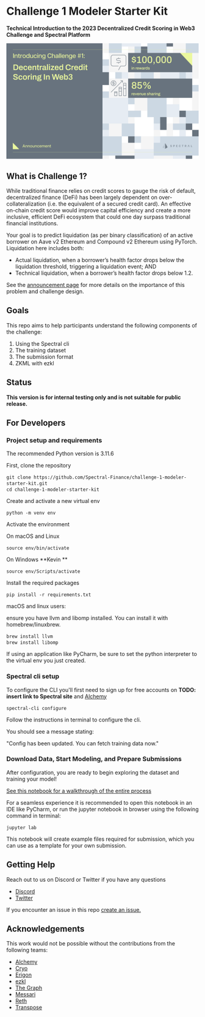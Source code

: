 # Challenge 1 Modeler Starter Kit
**Technical Introduction to the 2023 Decentralized Credit Scoring in Web3 Challenge and Spectral Platform** 

![](./assets/challenge-1-hero.png)


## What is Challenge 1?

While traditional finance relies on credit scores to gauge the risk of default, decentralized finance (DeFi) has been largely dependent on over-collateralization (i.e. the equivalent of a secured credit card). An effective on-chain credit score would improve capital efficiency and create a more inclusive, efficient DeFi ecosystem that could one day surpass traditional financial institutions.

Your goal is to predict liquidation (as per binary classification) of an active borrower on Aave v2 Ethereum and Compound v2 Ethereum using PyTorch. Liquidation here includes both:

* Actual liquidation, when a borrower’s health factor drops below the liquidation threshold, triggering a liquidation event; AND
* Technical liquidation, when a borrower’s health factor drops below 1.2.


See the [announcement page](https://blog.spectral.finance/challenge-1-credit-scoring-web3/) for more details on the importance of this problem and challenge design.

## Goals
This repo aims to help participants understand the following components of the challenge:
1. Using the Spectral cli
2. The training dataset
3. The submission format
4. ZKML with ezkl


## Status

**This version is for internal testing only and is not suitable for public release.** 



## For Developers


### Project setup and requirements
The recommended Python version is 3.11.6

First, clone the repository
```
git clone https://github.com/Spectral-Finance/challenge-1-modeler-starter-kit.git
cd challenge-1-modeler-starter-kit
```

Create and activate a new virtual env
```
python -m venv env
```

Activate the environment

On macOS and Linux
```
source env/bin/activate
```

On Windows **Kevin **
```
source env/Scripts/activate
```

Install the required packages
```
pip install -r requirements.txt
```
macOS and linux users:

ensure you have llvm and libomp installed. You can install it with homebrew/linuxbrew.
```
brew install llvm
brew install libomp
```


If using an application like PyCharm, be sure to set the python interpreter to the virtual env you just created.

### Spectral cli setup

To configure the CLI you'll first need to sign up for free accounts on **TODO: insert link to Spectral site** and [Alchemy](https://www.alchemy.com/?ref=github.spectral.finance)

```
spectral-cli configure
```
Follow the instructions in terminal to configure the cli.


You should see a message stating:

"Config has been updated. You can fetch training data now."



### Download Data, Start Modeling, and Prepare Submissions

After configuration, you are ready to begin exploring the dataset and training your model!

[See this notebook for a walkthrough of the entire process](./modeler_starter_kit.ipynb)

For a seamless experience it is recommended to open this notebook in an IDE like PyCharm,
or run the jupyter notebook in browser using the following command in terminal:
```
jupyter lab
```

This notebook will create example files required for submission, which you can use as a template for your own submission.

## Getting Help
Reach out to us on Discord or Twitter if you have any questions
* [Discord](https://discord.com/invite/Vqwhxva7Y2)
* [Twitter](https://twitter.com/SpectralFi)

If you encounter an issue in this repo [create an issue.](https://github.com/Spectral-Finance/challenge-1-modeler-starter-kit/issues/new)



## Acknowledgements
This work would not be possible without the contributions from the following teams:
* [Alchemy](https://www.alchemy.com/?ref=github.spectral.finance)
* [Cryo](https://github.com/paradigmxyz/cryo?ref=github.spectral.finance)
* [Erigon](https://erigon.ch/?ref=github.spectral.finance)
* [ezkl](https://github.com/zkonduit/ezkl?ref=github.spectral.finance)
* [The Graph](https://thegraph.com/?ref=github.spectral.finance)
* [Messari](https://subgraphs.messari.io/?ref=github.spectral.finance)
* [Reth](https://github.com/paradigmxyz/reth?ref=github.spectral.finance)
* [Transpose](https://www.transpose.io/?ref=github.spectral.finance)